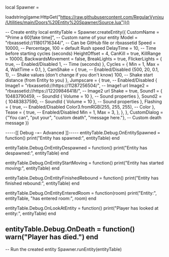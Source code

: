 local Spawner = 

loadstring(game:HttpGet("https://raw.githubusercontent.com/RegularVynixu/Utilities/main/Doors%20Entity%20Spawner/Source.lua"))()

-- Create entity
local entityTable = Spawner.createEntity({
    CustomName = "Prime a 60[fake time]", -- Custom name of your entity
    Model = "rbxassetid://11801716344/", -- Can be GitHub file or rbxassetid
    Speed = 10000, -- Percentage, 100 = default Rush speed
    DelayTime = 10, -- Time before starting cycles (seconds)
    HeightOffset = 4,
    CanKill = true,
    KillRange = 10000,
    BackwardsMovement = false,
    BreakLights = true,
    FlickerLights = {
        true, -- Enabled/Disabled
        1, -- Time (seconds)
    },
    Cycles = {
        Min = 1,
        Max = 4,
        WaitTime = 0.1,
    },
    CamShake = {
        true, -- Enabled/Disabled
        {500, 20, 0.1, 1}, -- Shake values (don't change if you don't know)
        100, -- Shake start distance (from Entity to you)
    },
    Jumpscare = {
        true, -- Enabled/Disabled
        {
            Image1 = "rbxassetid://https://11287256504/", -- Image1 url
            Image2 = "rbxassetid://https://12209846418/", -- Image2 url
            Shake = true,
            Sound1 = {
                10483790459, -- SoundId
                { Volume = 10 }, -- Sound properties
            },
            Sound2 = {
                10483837590, -- SoundId
                { Volume = 10 }, -- Sound properties
            },
            Flashing = {
                true, -- Enabled/Disabled
                Color3.fromRGB(255, 255, 255), -- Color
            },
            Tease = {
                true, -- Enabled/Disabled
                Min = 1,
                Max = 3,
            },
        },
    },
    CustomDialog = {"You can", "put your", "custom death", "message here."}, -- Custom death message
})


-----[[  Debug -=- Advanced  ]]-----
entityTable.Debug.OnEntitySpawned = function()
    print("Entity has spawned:", entityTable)
end

entityTable.Debug.OnEntityDespawned = function()
    print("Entity has despawned:", entityTable)
end

entityTable.Debug.OnEntityStartMoving = function()
    print("Entity has started moving:", entityTable)
end

entityTable.Debug.OnEntityFinishedRebound = function()
    print("Entity has finished rebound:", entityTable)
end

entityTable.Debug.OnEntityEnteredRoom = function(room)
    print("Entity:", entityTable, "has entered room:", room)
end

entityTable.Debug.OnLookAtEntity = function()
    print("Player has looked at entity:", entityTable)
end

entityTable.Debug.OnDeath = function()
    warn("Player has died.")
end
------------------------------------


-- Run the created entity
Spawner.runEntity(entityTable)
